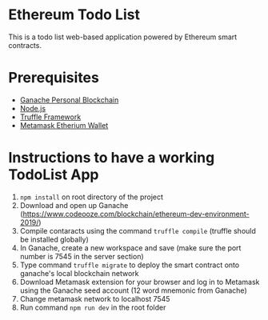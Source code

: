 # Ethereum Todo List

This is a todo list web-based application powered by Ethereum smart contracts.

# Prerequisites

- [Ganache Personal Blockchain](https://trufflesuite.com/ganache/)
- [Node.js](https://nodejs.org/en/)
- [Truffle Framework](https://trufflesuite.com/)
- [Metamask Etherium Wallet](https://chrome.google.com/webstore/detail/metamask/nkbihfbeogaeaoehlefnkodbefgpgknn?hl=en)

# Instructions to have a working TodoList App

1. `npm install` on root directory of the project
2. Download and open up Ganache (https://www.codeooze.com/blockchain/ethereum-dev-environment-2019/)
3. Compile contaracts using the command `truffle compile` (truffle should be installed globally)
4. In Ganache, create a new workspace and save (make sure the port number is 7545 in the server section)
5. Type command `truffle migrate` to deploy the smart contract onto ganache's local blockchain network
6. Download Metamask extension for your browser and log in to Metamask using the Ganache seed account (12 word mnemonic from Ganache)
7. Change metamask network to localhost 7545
8. Run command `npm run dev` in the root folder
